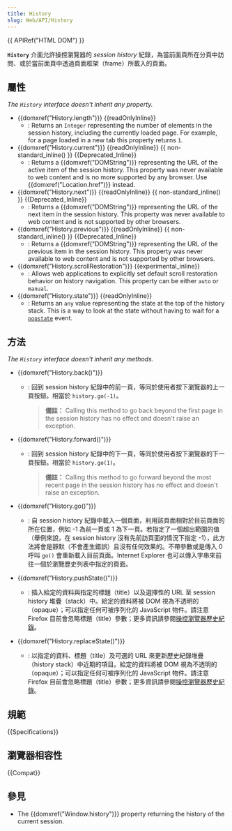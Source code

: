 ```yaml
---
title: History
slug: Web/API/History
---
```


{{ APIRef("HTML DOM") }}

**`History`** 介面允許操控瀏覽器的 _session history_ 紀錄，為當前面頁所在分頁中訪問、或於當前面頁中透過頁面框架（frame）所載入的頁面。

## 屬性

_The `History`_ _interface doesn't inherit any property._

- {{domxref("History.length")}} {{readOnlyInline}}
  - : Returns an `Integer` representing the number of elements in the session history, including the currently loaded page. For example, for a page loaded in a new tab this property returns `1`.
- {{domxref("History.current")}} {{readOnlyInline}} {{ non-standard_inline() }} {{Deprecated_Inline}}
  - : Returns a {{domxref("DOMString")}} representing the URL of the active item of the session history. This property was never available to web content and is no more supported by any browser. Use {{domxref("Location.href")}} instead.
- {{domxref("History.next")}} {{readOnlyInline}} {{ non-standard_inline() }} {{Deprecated_Inline}}
  - : Returns a {{domxref("DOMString")}} representing the URL of the next item in the session history. This property was never available to web content and is not supported by other browsers.
- {{domxref("History.previous")}} {{readOnlyInline}} {{ non-standard_inline() }} {{Deprecated_Inline}}
  - : Returns a {{domxref("DOMString")}} representing the URL of the previous item in the session history. This property was never available to web content and is not supported by other browsers.
- {{domxref("History.scrollRestoration")}} {{experimental_inline}}
  - : Allows web applications to explicitly set default scroll restoration behavior on history navigation. This property can be either `auto` or `manual`.
- {{domxref("History.state")}} {{readOnlyInline}}
  - : Returns an `any` value representing the state at the top of the history stack. This is a way to look at the state without having to wait for a [`popstate`](/zh-TW/docs/Web/API/Window/popstate_event) event.

## 方法

_The `History`_ _interface doesn't inherit any methods._

- {{domxref("History.back()")}}

  - : 回到 session history 紀錄中的前一頁，等同於使用者按下瀏覽器的上一頁按鈕。相當於 `history.go(-1)`。

    > **備註：** Calling this method to go back beyond the first page in the session history has no effect and doesn't raise an exception.

- {{domxref("History.forward()")}}

  - : 回到 session history 紀錄中的下一頁，等同於使用者按下瀏覽器的下一頁按鈕。相當於 `history.go(1)`。

    > **備註：** Calling this method to go forward beyond the most recent page in the session history has no effect and doesn't raise an exception.

- {{domxref("History.go()")}}
  - : 自 session history 紀錄中載入一個頁面，利用該頁面相對於目前頁面的所在位置，例如 -1 為前一頁或 1 為下一頁。若指定了一個超出範圍的值（舉例來說，在 session history 沒有先前訪頁面的情況下指定 -1），此方法將會是靜默（不會產生錯誤）且沒有任何效果的。不帶參數或是傳入 0 呼叫 `go()` 會重新載入目前頁面。Internet Explorer 也可以傳入字串來前往一個於瀏覽歷史列表中指定的頁面。
- {{domxref("History.pushState()")}}
  - : 插入給定的資料與指定的標題（title）以及選擇性的 URL 至 session history 堆疊（stack）中。給定的資料將被 DOM 視為不透明的（opaque）；可以指定任何可被序列化的 JavaScript 物件。請注意 Firefox 目前會忽略標題（title）參數；更多資訊請參閱[操控瀏覽器歷史紀錄](/zh-TW/docs/Web/API/History_API)。
- {{domxref("History.replaceState()")}}
  - : 以指定的資料、標題（title）及可選的 URL 來更新歷史紀錄堆疊（history stack）中近期的項目。給定的資料將被 DOM 視為不透明的（opaque）；可以指定任何可被序列化的 JavaScript 物件。請注意 Firefox 目前會忽略標題（title）參數；更多資訊請參閱[操控瀏覽器歷史紀錄](/zh-TW/docs/Web/API/History_API)。

## 規範

{{Specifications}}

## 瀏覽器相容性

{{Compat}}

## 參見

- The {{domxref("Window.history")}} property returning the history of the current session.
